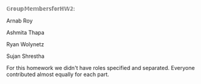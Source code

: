 $\mathbb{Group Members for HW2:}$

Arnab Roy

Ashmita Thapa

Ryan Wolynetz

Sujan Shrestha

For this homework we didn't have roles specified and separated. Everyone contributed almost equally for each part.
